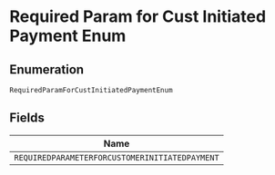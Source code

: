
# Required Param for Cust Initiated Payment Enum

## Enumeration

`RequiredParamForCustInitiatedPaymentEnum`

## Fields

| Name |
|  --- |
| `REQUIREDPARAMETERFORCUSTOMERINITIATEDPAYMENT` |

